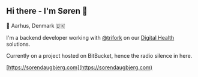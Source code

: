 ## Hi there - I'm Søren 👋  

📍 Aarhus, Denmark 🇩🇰  

I'm a backend developer working with [@trifork](http://github.com/trifork) on our [Digital Health](https://trifork.com/work/digital-health/) solutions.  

Currently on a project hosted on BitBucket, hence the radio silence in here.  

[https://sorendaugbjerg.com](https://sorendaugbjerg.com)  
